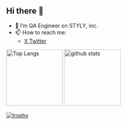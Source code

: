 ## Hi there 👋
- 🔭 I’m QA Engineer on STYLY, inc.
- 📫 How to reach me:
  - [X Twitter](https://x.com/uechang16)

<p align="left"> 
  <img alt="Top Langs" height="150px" src="https://github-readme-stats-rho-tan.vercel.app/api/top-langs/?username=uechan16&layout=compact" />
  <img alt="github stats" height="150px" src="https://github-readme-stats-rho-tan.vercel.app/api/?username=uechan16&show_icons=true&include_all_commits=true" />
</p>

[![trophy](https://github-profile-trophy.vercel.app/?username=uechan16)](https://github.com/ryo-ma/github-profile-trophy)
